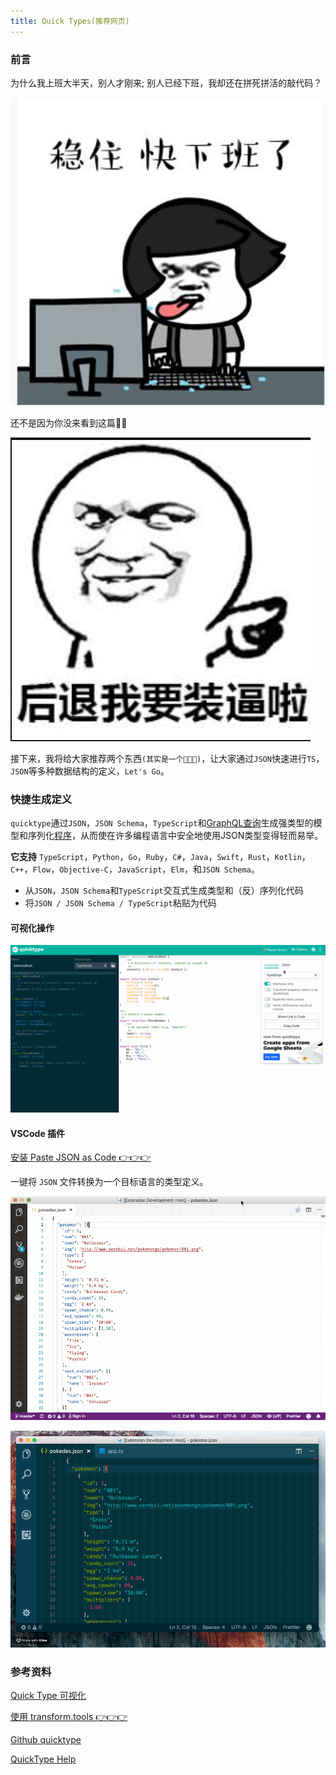 ```yaml
---
title: Quick Types(推荐网页)
---
```


### 前言

为什么我上班大半天，别人才刚来; 别人已经下班，我却还在拼死拼活的敲代码？

![1](./images/wenzhu.png)

还不是因为你没来看到这篇📒🐴

![zhuangbi.png](./images/zhuangbi.png)

接下来，我将给大家推荐两个东西`(其实是一个🤗🤗🤗)`，让大家通过`JSON`快速进行`TS`， `JSON`等多种数据结构的定义，`Let's Go`。

### 快捷生成定义

`quicktype`通过`JSON`，`JSON Schema`，`TypeScript`和[GraphQL查询](https://blog.quicktype.io/graphql-with-quicktype/)生成强类型的模型和序列化[程序](https://blog.quicktype.io/graphql-with-quicktype/)，从而使在许多编程语言中安全地使用JSON类型变得轻而易举。

**它支持** `TypeScript`，`Python`，`Go`，`Ruby`，`C#`，`Java`，`Swift`，`Rust`，`Kotlin`，`C++`，`Flow`，`Objective-C`，`JavaScript`，`Elm`，和`JSON Schema`。

- 从`JSON`，`JSON Schema`和`TypeScript`交互式生成类型和（反）序列化代码
- 将`JSON / JSON Schema / TypeScript`粘贴为代码

#### 可视化操作

![quicktype.gif](./images/quicktype.gif)

#### VSCode 插件

[安装 Paste JSON as Code 👉👉👉](https://marketplace.visualstudio.com/items?itemName=quicktype.quicktype)

一键将 `JSON` 文件转换为一个目标语言的类型定义。

![paste-json-as-code.gif](./images/paste-json-as-code.gif)

![paste-json-as-code2.gif](./images/paste-json-as-code2.gif)

### 参考资料

[Quick Type 可视化](https://app.quicktype.io/)

[使用 transform.tools 👉👉👉](https://transform.tools/)

[Github quicktype](https://github.com/quicktype/quicktype)

[QuickType Help](http://blog.quicktype.io/first-look/)

